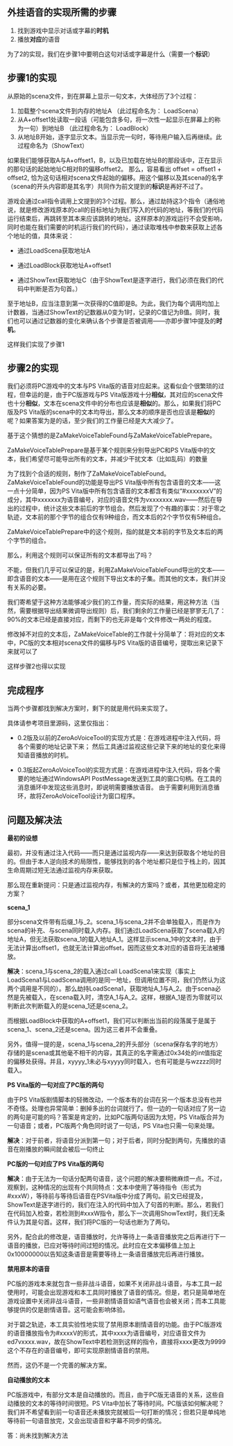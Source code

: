 外挂语音的实现所需的步骤
------------------------

1.  找到游戏中显示对话或字幕的**时机**
2.  播放**对应**的语音

为了2的实现，我们在步骤1中要明白这句对话或字幕是什么（需要一个**标识**）

步骤1的实现
-----------

从原始的scena文件，到在屏幕上显示一句文本，大体经历了3个过程：

1.  加载整个scena文件到内存的地址A （此过程命名为： LoadScena）
2.  从A+offset1处读取一段话（可能包含多句，将一次性一起显示在屏幕上的称为一句）到地址B
    （此过程命名为： LoadBlock）
3.  从地址B开始，逐字显示文本。当显示完一句时，等待用户输入后再继续。此过程命名为（ShowText）

如果我们能够获取A与A+offset1，B，以及已加载在地址B的那段话中，正在显示的那句话的起始地址C相对B的偏移offset2。
那么，容易看出 offset = offset1 + offset2,
恰为这句话相对scena文件起始的偏移。用这个偏移以及其scena的名字（scena的开头内容即是其名字）共同作为前文提到的**标识**是再好不过了。

游戏会通过call指令调用上文提到的3个过程。那么，通过劫持这3个指令（通俗地说，就是修改游戏原本的call的目标地址为我们写入的代码的地址，等我们的代码运行结束后，再跳转至其本来应该跳转的地址。这样原本的游戏运行不会受影响，同时也能在我们需要的时机运行我们的代码），通过读取堆栈中参数来获取上述各个地址的值，具体来说：

-   通过LoadScena获取地址A

-   通过LoadBlock获取地址A+offset1

-   通过ShowText获取地址C（由于ShowText是逐字进行，我们必须在我们的代码中判断是否为句首。）

至于地址B，应当注意到第一次获得的C值即是B。为此，我们为每个调用均加上计数器，当通过ShowText的记数器从0变为1时，记录的C值记为B值。同时，我们也可以通过记数器的变化来确认各个步骤是否被调用——亦即步骤1中提及的**时机**。

这样我们实现了步骤1

步骤2的实现
-----------

我们必须将PC游戏中的文本与PS
Vita版的语音对应起来。这看似会个很繁琐的过程，但幸运的是，由于PC版游戏与PS
Vita版游戏十分**相似**，其对应的scena文件也十分**相似**，文本在scena文件中的分布也应该是**相似**的。那么，如果我们将PC版及PS
Vita版的scena中的文本均导出，那么文本的顺序是否也应该是**相似**的呢？如果答案为是的话，至少我们的工作量已经是大大减少了。

基于这个猜想的是ZaMakeVoiceTableFound与ZaMakeVoiceTablePrepare。

ZaMakeVoiceTablePrepare是基于某个规则来分别导出PC和PS
Vita版中的文本，我们希望尽可能导出所有的文本，并减少干扰文本（比如乱码）的数量

为了找到个合适的规则，制作了ZaMakeVoiceTableFound。ZaMakeVoiceTableFound的功能是导出PS
Vita版中所有包含语音的文本——这一点十分简单，因为PS
Vita版中所有包含语音的文本都含有类似“\#xxxxxxxV”的成分，其中xxxxxxx为语音编号，对应的语音文件为vxxxxxxx.wav——然后在导出的过程中，统计这些文本前后的字节组合。然后发现了个有趣的事实：对于零之轨迹，文本前的那个字节的组合仅有9种组合，而文本后的2个字节仅有5种组合。

ZaMakeVoiceTablePrepare中的这个规则，指的就是文本前的字节及文本后的两个字节的组合。

那么，利用这个规则可以保证所有的文本都导出了吗？

不能，但我们几乎可以保证的是，利用ZaMakeVoiceTableFound导出的文本——即含语音的文本——是用在这个规则下导出文本的子集。而其他的文本，我们并没有关系的必要。

我们寄希望于这种方法能够减少我们的工作量，而实际的结果，用这种方法（当然，需要根据导出结果微调导出规则）后，我们剩余的工作量已经是寥寥无几了：90%的文本已经是直接对应，而剩下的也无非是每个文件修改一两处的程度。

修改掉不对应的文本后，ZaMakeVoiceTable的工作就十分简单了：将对应的文本中，PC版的文本相对scena文件的偏移与PS
Vita版的语音编号，提取出来记录下来就可以了

这样步骤2也得以实现

完成程序
--------

当两个步骤都找到解决方案时，剩下的就是用代码来实现了。

具体请参考项目里源码，这里仅指出：

- 0.2版及以前的ZeroAoVoiceTool的实现方式是：在游戏进程中注入代码，将各个需要的地址记录下来；
然后工具通过监视这些记录下来的地址的变化来得知语音播放的时机。

- 0.3版起ZeroAoVoiceTool的实现方式是：在游戏进程中注入代码，将各个需要的地址通过WindowsAPI
PostMessage发送到工具的窗口句柄。在工具的消息循环中发现这些消息时，即说明需要播放语音。
由于需要利用到消息循环，故将ZeroAoVoiceTool设计为窗口程序。

问题及解决法
------------

**最初的设想**

最初，并没有通过注入代码——而只是通过监视内存——来达到获取各个地址的目的。但由于本人逆向技术的局限性，能够找到的各个地址都只是位于栈上的，因其生命周期过短无法通过监视内存来获取。

那么现在重新提问：只是通过监视内存，有解决的方案吗？或者，其他更加稳定的方案？

**scena\_1**

部分scena文件带有后缀\_1与\_2。scena\_1与scena\_2并不会单独载入，而是作为scena的补充、与scena同时载入内存。我们通过LoadScena获取了scena载入的地址A，但无法获取scena\_1的载入地址A\_1。这样显示scena\_1中的文本时，由于无法计算出offset1，也就无法计算出offset，因而这些文本对应的语音将无法被播放。

**解决**：scena\_1与scena\_2的载入通过call
LoadScena1来实现（事实上LoadScena1与LoadScena调用的是同一地址，但调用位置不同，我们仍然认为这两个调用是不同的）。那么劫持LoadScena1，获取地址A\_1与A\_2。由于scena必然是先被载入，在scena载入时，清空A\_1与A\_2。这样，根据A\_1是否为零就可以判断此次判断载入的是scena\_1还是scena\_2。

而根据LoadBlock中获取的A+offset1，我们可以判断出当前的段落属于是属于scena\_1、scena\_2还是scena。因为这三者并不会重叠。

另外，值得一提的是，scena\_1与scena\_2的开头部分（scena保存名字的地方）存储的是scena或其他毫不相干的内容，其真正的名字需通过0x34处的int值指定的偏移处获得。并且，xyyyy\_1未必与xyyyy同时载入，也有可能是与wzzzz同时载入。

**PS Vita版的一句对应了PC版的两句**

由于PS
Vita版剧情脚本的轻微改动，一个版本有的台词在另一个版本总没有也并不奇怪。处理也异常简单：删掉多出的台词就行了。但一边的一句话对应了另一边的两句是可能的吗？答案是肯定的，比如PC版两句话因为太短，PS
Vita版合并为一句语音；或者，PC版两个角色同时说了一句话，PS
Vita也只需一句来处理。

**解决**：对于前者，将语音分派到第一句；对于后者，同时分配到两句，先播放的语音在刚播放的瞬间就会被后一句终止

**PC版的一句对应了PS Vita版的两句**

**解决**：由于无法为一句话分配两句语音，这个问题的解决要稍微麻烦一点。不过，观察到，这种情况的出现有个共同特点：文本中使用了等待指令（形式为\#xxxW），等待前与等待后语音在PSVita版中分成了两句。前文已经提及，ShowText是逐字进行的，我们在注入的代码中加入了句首的判断。那么，若我们在代码加入检查，若检测到\#xxxW指令，那么下一次调用ShowText时，我们无条件认为其是句首。这样，我们将PC版的一句话也断为了两句。

另外，配合此的修改是，语音播放时，允许等待上一条语音播放完之后再进行下一语音的播放，已应对等待时间过短的情况。此时应在文本偏移值上加上0x10000000以告知这条语音是需要等待上一条语音播放完后再进行播放。

**禁用原本的语音**

PC版的游戏本来就包含一些非战斗语音，如果不关闭非战斗语音，与本工具一起使用时，可能会出现游戏和本工具同时播放了语音的情况。但是，若只是简单地在游戏设置中关闭非战斗语音，一些非剧情语音如语气语音也会被关闭；而本工具能够提供的仅是剧情语音。这可能会影响体验。

对于碧之轨迹，本工具实验性地实现了禁用原本剧情语音的功能。由于PC版游戏的语音播放指令为\#xxxxV的形式，其中xxxx为语音编号，对应语音文件为ed7vxxxx.wav，故在ShowText中若检测到这样的指令，直接将xxxx更改为9999这个不存在的语音编号，即可实现原剧情语音的禁用。

然而，这仍不是一个完善的解决方案。

**自动播放的文本**

PC版游戏中，有部分文本是自动播放的。而且，由于PC版无语音的关系，这些自动播放的文本的等待时间很短。PS
Vita中加长了等待时间。PC版该如何解决呢？我们并不希望看到前一句语音还未播放完就被后一句打断的情况；但若只是单纯地等待前一句语音放完，又会出现语音和字幕不同步的情况。

答：尚未找到解决方法
